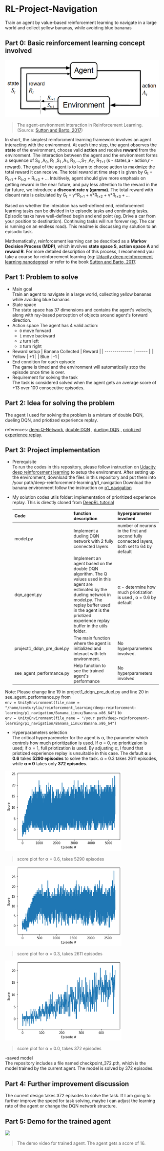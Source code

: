 # RL-Project-Navigation
Train an agent by value-based reinforcement learning to navigate in a large world and collect yellow bananas, while avoiding blue bananas

## Part 0: Basic reinforcement learning concept involved
![](https://github.com/CenturyLiu/RL-Project-Navigation/blob/master/pictures/rl-basic.png)
> The agent-environment interaction in Reinforcement Learning.(Source: [Sutton and Barto, 2017](http://incompleteideas.net/book/RLbook2020.pdf))

In short, the simplest reinforcment learning framework involves an agent interacting with the environment. At each time step, the agent observes the **state** of the environment, choose valid **action** and receive **reward** from the environment. The interaction between the agent and the environment forms a sequence of S<sub>0</sub> ,A<sub>0</sub>, R<sub>1</sub> ,S<sub>1</sub> ,A<sub>1</sub>, R<sub>2</sub>,...,S<sub>T</sub> ,A<sub>T</sub>, R<sub>T+1</sub>       (s - states,a - action,r - reward). The goal of the agent is to learn to choose action to maximize the total reward it can receive. The total reward at time step t is given by G<sub>t</sub> = R<sub>t+1</sub> + R<sub>t+2</sub> + R<sub>t+3</sub> + ... Intuitively, agent should give more emphasis on getting reward in the near future, and pay less attention to the reward in the far future, we introduce a **discount rate γ (gamma)**. The total reward with disount rate is calculated by G<sub>t</sub> = γ\*R<sub>t+1</sub> + γ\*R<sub>t+2</sub> + γ\*R<sub>t+3</sub> + ...

Based on whether the interation has well-defined end, reinforcement learning tasks can be divided in to episodic tasks and continuing tasks. Episodic tasks have well-defined begin and end point (eg. Drive a car from your position to destination). Continuing tasks will run forever (eg. The car is running on an endless road). This readme is discussing my solution to an episodic task.

Mathematically, reinforcement learning can be described as a **Markov Decision Process (MDP)**, which involves **state space S**, **action space A** and **reward R**. For more detailed description of this process, I recommend you take a course for reinforcement learning (eg: [Udacity deep reinforcement learning nanodegree](https://www.udacity.com/course/deep-reinforcement-learning-nanodegree--nd893)) or refer to the book [Sutton and Barto, 2017](http://incompleteideas.net/book/RLbook2020.pdf).  

## Part 1: Problem to solve
   - Main goal                                                                                                                                            
     Train an agent to navigate in a large world, collecting yellow bananas while avoiding blue bananas
   - State space                                                                                                           
     The state space has 37 dimensions and contains the agent's velocity, along with ray-based perception of objects around agent's forward direction.
   - Action space
     The agent has 4 valid action:
     - `0` move forward
     - `1` move backward
     - `2` turn left
     - `3` turn right
   - Reward setup
     | Banana Collected | Reward |
     |  --------------  | ------ |
     | Yellow           | +1     |
     | Blue             | -1     |
   - End condition for each episode                                                                                       
     The game is timed and the environment will automatically stop the episode once time is over.
   - Requirement for solving the task                                                                                      
     The task is considered solved when the agent gets an average score of +13 over 100 consecutive episodes. 
## Part 2: Idea for solving the problem
The agent I used for solving the problem is a mixture of double DQN, dueling DQN, and priotized experience replay.


references: [deep Q-Network](https://storage.googleapis.com/deepmind-media/dqn/DQNNaturePaper.pdf), [double DQN](https://arxiv.org/abs/1509.06461) , [dueling DQN](https://arxiv.org/abs/1511.06581) , [priotized experience replay](https://arxiv.org/abs/1511.05952).

## Part 3: Project implementation
   - Prerequisite                                                                                                             
     To run the codes in this repository, please follow instruction on [Udacity deep reinforcement learning](https://github.com/udacity/deep-reinforcement-learning) to setup the environment.
     After setting up the environment, download the files in this repository and put them into /your path/deep-reinforcement-learning/p1_navigation
     Download the banana environment follow the instruction on [p1_navigation](https://github.com/udacity/deep-reinforcement-learning/tree/master/p1_navigation)
   - My solution codes
     utils folder: implementation of prioritized experience replay. This is directly cloned from [DeepRL tutorial](https://github.com/qfettes/DeepRL-Tutorials/tree/master/utils)
     
     | Code   | function description | hyperparameter involved |
     | ---    | -------------------- | ----------------------- |
     |model.py|Implement a dueling DQN network with 2 fully connected layers| number of neurons in the first and second fully connected layers, both set to 64 by default|
     |dqn_agent.py|Implement an agent based on the double DQN algorithm. The Q values used in this agent are estimated by the dueling netwrok in model.py. The replay buffer used in the agent is the priotized experience replay buffer in the utils folder.|α - determine how much priotization is used , α = 0.6 by default|
     |project1_ddqn_pre_duel.py|The main function where the agent is initialized and interact with teh environment.|No hyperparameters involved.|
     |see_agent_performance.py|Help function to see the trained agent's performance|No hyperparameters involved|
   
   Note: Please change line 19 in project1_ddqn_pre_duel.py and line 20 in see_agent_performance.py
   from                                                                                                                                       
   `env = UnityEnvironment(file_name = "/home/centuryliu/reinforcement_learning/deep-reinforcement-learning/p1_navigation/Banana_Linux/Banana.x86_64")`
   to                                                                                                                                          
   `env = UnityEnvironment(file_name = "/your path/deep-reinforcement-learning/p1_navigation/Banana_Linux/Banana.x86_64")`
   
   
   
   - Hyperparameters selection                                                                                                   
   The critical hyperparemeter for the agent is α, the parameter which controls how much prioritization is used. If α = 0, no prioritizaion is used; if α = 1, full priotization is used.
   By adjusting α, I found that priotized experience replay is unsuitable in this case. The default **α = 0.6** takes **5290 episodes** to solve the task. α = 0.3 takes 2611 episodes, while **α = 0** takes only **372 episodes**. 
   
   ![](https://github.com/CenturyLiu/RL-Project-Navigation/blob/master/pictures/solution_5290.png)
   >  score plot for α = 0.6, takes 5290 episodes
   
   ![](https://github.com/CenturyLiu/RL-Project-Navigation/blob/master/pictures/solution_2611.png)
   >  score plot for α = 0.3, takes 2611 episodes
   
   ![](https://github.com/CenturyLiu/RL-Project-Navigation/blob/master/pictures/solution_372.png)
   >  score plot for α = 0.0, takes 372 episodes
   
   -saved model                                                                                                                               
    The repository includes a file named checkpoint_372.pth, which is the model trained by the current agent. The model is solved by 372 episodes.
   
## Part 4: Further improvement discussion
   The current design takes 372 episodes to solve the task. If I am going to further improve the speed for task solving, maybe i can adjust the learning rate of the agent or change the DQN network structure. 

## Part 5: Demo for the trained agent
   ![](https://github.com/CenturyLiu/RL-Project-Navigation/blob/master/pictures/rl_banana_16.gif)
   >The demo video for trained agent. The agent gets a score of 16.
